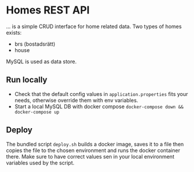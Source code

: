 # Homes REST API
... is a simple CRUD interface for home related data. Two types of homes exists: 
* brs (bostadsrätt)
* house

MySQL is used as data store.

## Run locally
* Check that the default config values in ```application.properties``` fits your needs, otherwise override them with env variables.
* Start a local MySQL DB with docker compose ```docker-compose down && docker-compose up```

## Deploy
The bundled script ```deploy.sh``` builds a docker image, saves it to a file then copies the file to the chosen environment and runs the docker container there. Make sure to have correct values sen in your local environment variables used by the script.




